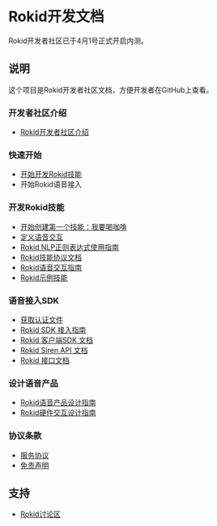 Rokid开发文档
===

Rokid开发者社区已于4月1号正式开启内测。

## 说明
这个项目是Rokid开发者社区文档，方便开发者在GitHub上查看。

### 开发者社区介绍

- [Rokid开发者社区介绍](https://github.com/Rokid/docs/blob/master/1-GetStarted/Rokid%20introduction.md)

### 快速开始

- [开始开发Rokid技能](https://github.com/Rokid/docs/blob/master/1-GetStarted/rokid-skill-kit-introduction.md)
- 开始Rokid语音接入


### 开发Rokid技能

- [开始创建第一个技能：我要喝咖啡](https://github.com/Rokid/rokid-skill-sample/tree/master/rokid-skill-sample-java-tastecoffee)
- [定义语音交互](https://github.com/Rokid/docs/blob/master/2-RokidDocument/1-SkillsKit/Define%20Voice%20Interaction.md)
- [Rokid NLP正则表达式使用指南](https://github.com/Rokid/docs/blob/master/2-RokidDocument/1-SkillsKit/Rokid%20Regular%20Expression.md)
- [Rokid技能协议文档](https://github.com/Rokid/docs/blob/master/2-RokidDocument/1-SkillsKit/Cloud%20App%20Development%20Protocol_cn.md)
- [Rokid语音交互指南](https://github.com/Rokid/docs/blob/master/2-RokidDocument/1-SkillsKit/Rokid%20Voice%20Interaction%20Guidelines.md)
- [Rokid示例技能](https://github.com/Rokid/rokid-skill-sample)

### 语音接入SDK

- [获取认证文件](https://github.com/Rokid/docs/blob/master/2-RokidDocument/2-EnableVoice/get-the-certification-file.md)
- [Rokid SDK 接入指南](https://github.com/Rokid/docs/blob/master/2-RokidDocument/2-EnableVoice/Rokid%20SDK%20Tutorial.md)
- [Rokid 客户端SDK 文档](https://github.com/Rokid/docs/blob/master/3-ApiReference/sdk.md)
- [Rokid Siren API 文档](https://github.com/Rokid/rokid-blacksiren/blob/master/doc/siren%20api.md)
- [Rokid 接口文档](https://github.com/Rokid/rokid-openvoice/blob/master/README.md)

### 设计语音产品

- [Rokid语音产品设计指南](https://github.com/Rokid/docs/blob/master/2-RokidDocument/2-EnableVoice/Rokid%20hardware%20design%20guide.md)
- [Rokid硬件交互设计指南](https://github.com/Rokid/docs/blob/master/2-RokidDocument/2-EnableVoice/Rokid%20Hardware%20UX%20Design%20Guidelines.md)

### 协议条款

- [服务协议](https://github.com/Rokid/docs/blob/master/4-TermsAndAgreements/community-service-agreement.md)
- [免责声明](https://github.com/Rokid/docs/blob/master/4-TermsAndAgreements/community-disclaimer.md)


## 支持
- [Rokid讨论区](https://developer-forum.rokid.com/)

